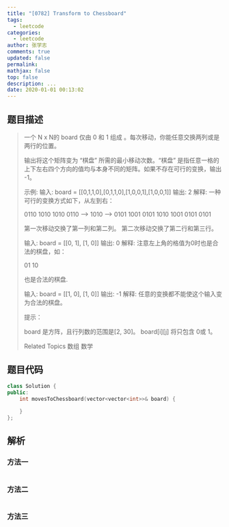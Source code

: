 ```yaml
---
title: "[0782] Transform to Chessboard"
tags:
  - leetcode
categories:
  - leetcode
author: 张学志
comments: true
updated: false
permalink:
mathjax: false
top: false
description: ...
date: 2020-01-01 00:13:02
---
```


## 题目描述

> 一个 N x N的 board 仅由 0 和 1 组成 。每次移动，你能任意交换两列或是两行的位置。 
> 
> 输出将这个矩阵变为 “棋盘” 所需的最小移动次数。“棋盘” 是指任意一格的上下左右四个方向的值均与本身不同的矩阵。如果不存在可行的变换，输出 -1。 
> 
> 示例:
> 输入: board = [[0,1,1,0],[0,1,1,0],[1,0,0,1],[1,0,0,1]]
> 输出: 2
> 解释:
> 一种可行的变换方式如下，从左到右：
> 
> 0110     1010     1010
> 0110 --> 1010 --> 0101
> 1001     0101     1010
> 1001     0101     0101
> 
> 第一次移动交换了第一列和第二列。
> 第二次移动交换了第二行和第三行。
> 
> 
> 输入: board = [[0, 1], [1, 0]]
> 输出: 0
> 解释:
> 注意左上角的格值为0时也是合法的棋盘，如：
> 
> 01
> 10
> 
> 也是合法的棋盘.
> 
> 输入: board = [[1, 0], [1, 0]]
> 输出: -1
> 解释:
> 任意的变换都不能使这个输入变为合法的棋盘。
> 
> 
> 
> 
> 提示： 
> 
> 
> board 是方阵，且行列数的范围是[2, 30]。 
> board[i][j] 将只包含 0或 1。 
> 
> Related Topics 数组 数学

## 题目代码

```cpp
class Solution {
public:
    int movesToChessboard(vector<vector<int>>& board) {
        
    }
};
```

## 解析

### 方法一

```cpp

```

### 方法二

```cpp

```

### 方法三

```cpp

```


